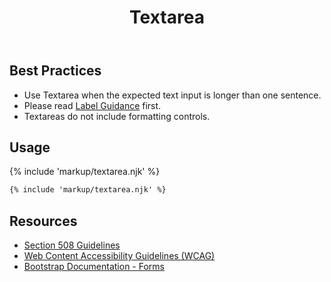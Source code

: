 ﻿---
title: Textarea
summary: Textarea allows users to input multiple lines of text into a Form.
tags: forms
layout: guide
eleventyNavigation:
  key: Textarea
  parent: Form Controls
  order: 11
  excerpt: Textarea allows users to input multiple lines of text into a Form.
  img: /img/illustrations/illus-textarea.svg
---
    
## Best Practices

- Use Textarea when the expected text input is longer than one sentence.
- Please read [Label Guidance](/form-controls/labels-guidance) first.
- Textareas do not include formatting controls.

## Usage

{% include 'markup/textarea.njk' %}

``` html
{% include 'markup/textarea.njk' %}
```

## Resources
* <a href="https://www.section508.gov/" target="_blank">Section 508 Guidelines</a>
* <a href="https://www.w3.org/TR/WCAG21/" target="_blank">Web Content Accessibility Guidelines (WCAG)</a>
* <a href="https://getbootstrap.com/docs/5.1/forms/overview/" target="_blank">Bootstrap Documentation - Forms</a>

